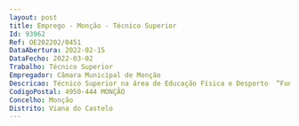 ```yaml
--- 
layout: post
title: Emprego - Monção - Técnico Superior
Id: 93962
Ref: OE202202/0451
DataAbertura: 2022-02-15
DataFecho: 2022-03-02
Trabalho: Técnico Superior
Empregador: Câmara Municipal de Monção
Descricao: Técnico Superior na área de Educação Física e Desporto  “Funções no âmbito do planeamento, elaboração, organização e controlo de ações e eventos desportivos, ainda que com enquadramento superior  Elaborar propostas sobre o desenvolvimento das instalações e equipamentos desportivos  Controlar o estado de conservação e manutenção das instalações e equipamentos desportivos, garantido a salubridade de todos os seus espaços  Gestão e racionalização dos recursos humanos e materiais desportivos adstritos aos vários equipamentos e recintos municipais  Desenvolvimento de Projetos e Ações ao nível da intervenção nas coletividades desportivas e recreativas, ainda que com enquadramento superior   Propor, desenvolver e implementar atividades de enriquecimento curricular  Propor, desenvolver e implementar ações de ocupação de tempos livres da população do Município  Acompanhamento técnico, no âmbito do Desporto, das atividades realizadas pela Divisão  Executar outras funções no âmbito da Divisão de Atividades Sociais, Culturais e Desportivas (culturais), estabelecidas no regulamento da C. M. de Monção e que superiormente lhe forem cometidas.”
CodigoPostal: 4950-444 MONÇÃO
Concelho: Monção
Distrito: Viana do Castelo
--- 
```

